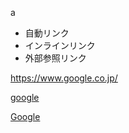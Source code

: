 a

- 自動リンク
- インラインリンク
- 外部参照リンク

<https://www.google.co.jp/>

[google](http://google.com "Title")

[Google][1]

[1]: https://www.google.co.jp/ "Title"
